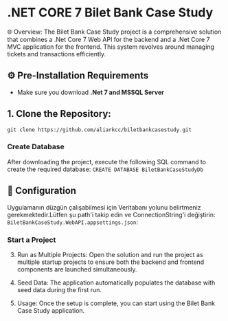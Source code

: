 # .NET CORE 7 Bilet Bank Case Study

🌐 Overview:
The Bilet Bank Case Study project is a comprehensive solution that combines a .Net Core 7 Web API for the backend and a .Net Core 7 MVC application for the frontend. This system revolves around managing tickets and transactions efficiently.

## ⚙️ Pre-Installation Requirements

- Make sure you download **.Net 7 and MSSQL Server**

## 1. Clone the Repository:

`git clone https://github.com/aliarkcc/biletbankcasestudy.git`

### Create Database

After downloading the project, execute the following SQL command to create the required database:
`CREATE DATABASE BiletBankCaseStudyDb`

## 🔧 Configuration

Uygulamanın düzgün çalışabilmesi için Veritabanı yolunu belirtmeniz gerekmektedir.Lütfen şu path'i takip edin ve ConnectionString'i değiştirin: `BiletBankCaseStudy.WebAPI.appsettings.json`:

### Start a Project

3. Run as Multiple Projects:
   Open the solution and run the project as multiple startup projects to ensure both the backend and frontend components are launched simultaneously.

4. Seed Data:
   The application automatically populates the database with seed data during the first run.

5. Usage:
   Once the setup is complete, you can start using the Bilet Bank Case Study application.
